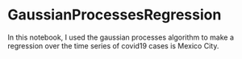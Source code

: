 # GaussianProcessesRegression

In this notebook, I used the gaussian processes algorithm to make
a regression over the time series of covid19 cases is Mexico City.
